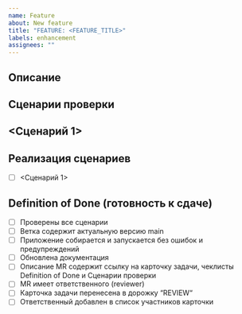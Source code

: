 ```yaml
---
name: Feature
about: New feature
title: "FEATURE: <FEATURE_TITLE>"
labels: enhancement
assignees: ""
---
```


## Описание

## Сценарии проверки

## <Сценарий 1>

## Реализация сценариев

- [ ] <Сценарий 1>

## Definition of Done (готовность к сдаче)

- [ ] Проверены все сценарии
- [ ] Ветка содержит актуальную версию main
- [ ] Приложение собирается и запускается без ошибок и предупреждений
- [ ] Обновлена документация
- [ ] Описание MR содержит ссылку на карточку задачи, чеклисты Definition of Done и Сценарии проверки
- [ ] MR имеет ответственного (reviewer)
- [ ] Карточка задачи перенесена в дорожку “REVIEW“
- [ ] Ответственный добавлен в список участников карточки
